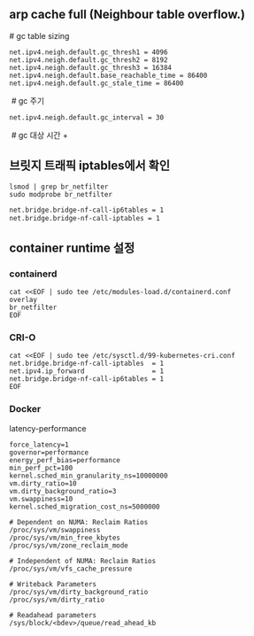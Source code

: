 



## arp cache full (Neighbour table overflow.)

\# gc table sizing

```
net.ipv4.neigh.default.gc_thresh1 = 4096
net.ipv4.neigh.default.gc_thresh2 = 8192
net.ipv4.neigh.default.gc_thresh3 = 16384
net.ipv4.neigh.default.base_reachable_time = 86400
net.ipv4.neigh.default.gc_stale_time = 86400
```

​	\# gc 주기

```
net.ipv4.neigh.default.gc_interval = 30
```



​	\# gc 대상 시간  +

## 브릿지 트래픽 iptables에서 확인 

```
lsmod | grep br_netfilter
sudo modprobe br_netfilter
```

```bash
net.bridge.bridge-nf-call-ip6tables = 1
net.bridge.bridge-nf-call-iptables = 1
```



## container runtime 설정 

### containerd

```
cat <<EOF | sudo tee /etc/modules-load.d/containerd.conf
overlay
br_netfilter
EOF
```



### CRI-O

```
cat <<EOF | sudo tee /etc/sysctl.d/99-kubernetes-cri.conf
net.bridge.bridge-nf-call-iptables  = 1
net.ipv4.ip_forward                 = 1
net.bridge.bridge-nf-call-ip6tables = 1
EOF
```



### Docker





 latency-performance 

```
force_latency=1
governor=performance
energy_perf_bias=performance
min_perf_pct=100
kernel.sched_min_granularity_ns=10000000
vm.dirty_ratio=10
vm.dirty_background_ratio=3
vm.swappiness=10
kernel.sched_migration_cost_ns=5000000
```



```
# Dependent on NUMA: Reclaim Ratios
/proc/sys/vm/swappiness
/proc/sys/vm/min_free_kbytes
/proc/sys/vm/zone_reclaim_mode

# Independent of NUMA: Reclaim Ratios
/proc/sys/vm/vfs_cache_pressure

# Writeback Parameters
/proc/sys/vm/dirty_background_ratio
/proc/sys/vm/dirty_ratio

# Readahead parameters
/sys/block/<bdev>/queue/read_ahead_kb
```





